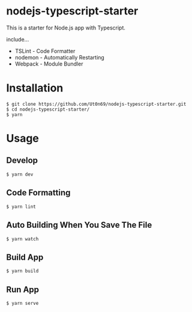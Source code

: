 # nodejs-typescript-starter

This is a starter for Node.js app with Typescript.

include...

- TSLint - Code Formatter
- nodemon - Automatically Restarting
- Webpack - Module Bundler

# Installation

```
$ git clone https://github.com/Ut0n69/nodejs-typescript-starter.git
$ cd nodejs-typescript-starter/
$ yarn
```

# Usage

## Develop

```
$ yarn dev
```

## Code Formatting

```
$ yarn lint
```

## Auto Building When You Save The File

```
$ yarn watch
```

## Build App

```
$ yarn build
```

## Run App

```
$ yarn serve
```

